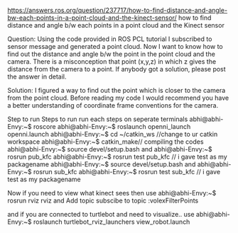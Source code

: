 https://answers.ros.org/question/237717/how-to-find-distance-and-angle-bw-each-points-in-a-point-cloud-and-the-kinect-sensor/
how to find distance and angle b/w each points in a point cloud and the Kinect sensor

Question: 
Using the code provided in ROS PCL tutorial I subscribed to sensor message and generated a point cloud. 
Now I want to know how to find out the distance and angle b/w the point in the point cloud and the camera.
There is a misconception that point (x,y,z) in which z gives the distance from the camera to a point.
If anybody got a solution, please post the answer in detail.

Solution:
I figured a way to find out the point which is closer to the camera from the point cloud.
Before reading my code I would recommend you have a better understanding of coordinate frame conventions for the camera.

Step to run
Steps to run
run each steps on seperate terminals
abhi@abhi-Envy:~$  roscore
abhi@abhi-Envy:~$  roslaunch openni_launch openni.launch
abhi@abhi-Envy:~$  cd ~/catkin_ws //change to ur catkin workspace
abhi@abhi-Envy:~$  catkin_make// compiling the codes
abhi@abhi-Envy:~$  source devel/setup.bash and abhi@abhi-Envy:~$ rosrun <ur packagename> pub_kfc
abhi@abhi-Envy:~$  rosrun test pub_kfc // i gave test as my packagename
abhi@abhi-Envy:~$  source devel/setup.bash and abhi@abhi-Envy:~$ rosrun <ur packagename> sub_kfc
abhi@abhi-Envy:~$  rosrun test sub_kfc // i gave test as my packagename      

Now if you need to view what kinect sees then use
abhi@abhi-Envy:~$  rosrun rviz rviz and Add topic subscibe to topic :volexFilterPoints  

and if you are connected to turtlebot and need to visualize.. use 
abhi@abhi-Envy:~$  roslaunch turtlebot_rviz_launchers view_robot.launch 
